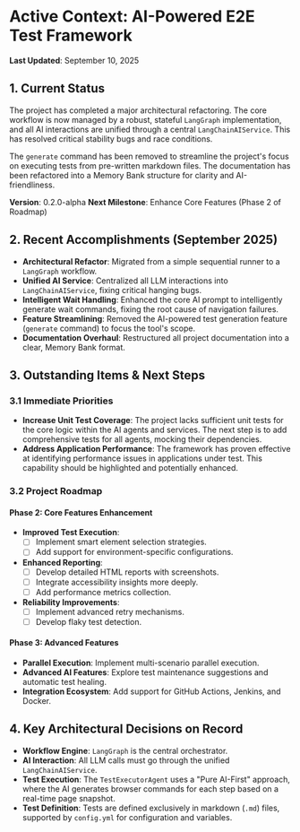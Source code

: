 # Active Context: AI-Powered E2E Test Framework

**Last Updated**: September 10, 2025

## 1. Current Status

The project has completed a major architectural refactoring. The core workflow is now managed by a robust, stateful `LangGraph` implementation, and all AI interactions are unified through a central `LangChainAIService`. This has resolved critical stability bugs and race conditions.

The `generate` command has been removed to streamline the project's focus on executing tests from pre-written markdown files. The documentation has been refactored into a Memory Bank structure for clarity and AI-friendliness.

**Version**: 0.2.0-alpha
**Next Milestone**: Enhance Core Features (Phase 2 of Roadmap)

## 2. Recent Accomplishments (September 2025)

- **Architectural Refactor**: Migrated from a simple sequential runner to a `LangGraph` workflow.
- **Unified AI Service**: Centralized all LLM interactions into `LangChainAIService`, fixing critical hanging bugs.
- **Intelligent Wait Handling**: Enhanced the core AI prompt to intelligently generate wait commands, fixing the root cause of navigation failures.
- **Feature Streamlining**: Removed the AI-powered test generation feature (`generate` command) to focus the tool's scope.
- **Documentation Overhaul**: Restructured all project documentation into a clear, Memory Bank format.

## 3. Outstanding Items & Next Steps

### 3.1 Immediate Priorities

- **Increase Unit Test Coverage**: The project lacks sufficient unit tests for the core logic within the AI agents and services. The next step is to add comprehensive tests for all agents, mocking their dependencies.
- **Address Application Performance**: The framework has proven effective at identifying performance issues in applications under test. This capability should be highlighted and potentially enhanced.

### 3.2 Project Roadmap

#### Phase 2: Core Features Enhancement

- **Improved Test Execution**:
  - [ ] Implement smart element selection strategies.
  - [ ] Add support for environment-specific configurations.
- **Enhanced Reporting**:
  - [ ] Develop detailed HTML reports with screenshots.
  - [ ] Integrate accessibility insights more deeply.
  - [ ] Add performance metrics collection.
- **Reliability Improvements**:
  - [ ] Implement advanced retry mechanisms.
  - [ ] Develop flaky test detection.

#### Phase 3: Advanced Features

- **Parallel Execution**: Implement multi-scenario parallel execution.
- **Advanced AI Features**: Explore test maintenance suggestions and automatic test healing.
- **Integration Ecosystem**: Add support for GitHub Actions, Jenkins, and Docker.

## 4. Key Architectural Decisions on Record

- **Workflow Engine**: `LangGraph` is the central orchestrator.
- **AI Interaction**: All LLM calls must go through the unified `LangChainAIService`.
- **Test Execution**: The `TestExecutorAgent` uses a "Pure AI-First" approach, where the AI generates browser commands for each step based on a real-time page snapshot.
- **Test Definition**: Tests are defined exclusively in markdown (`.md`) files, supported by `config.yml` for configuration and variables.
